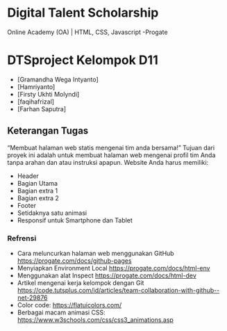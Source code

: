 Digital Talent Scholarship 
==============================================================
Online Academy (OA) | HTML, CSS, Javascript -Progate

# DTSproject Kelompok D11
* [Gramandha Wega Intyanto]
* [Hamriyanto]
* [Firsty Ukhti Molyndi]
* [faqihafrizal]
* [Farhan Saputra]

## Keterangan Tugas
“Membuat halaman web statis mengenai tim anda bersama!”
Tujuan dari proyek ini adalah untuk membuat halaman web mengenai profil tim Anda tanpa arahan dan atau instruksi apapun. Website Anda harus memiliki:
* Header
* Bagian Utama
* Bagian extra 1
* Bagian extra 2
* Footer
* Setidaknya satu animasi
* Responsif untuk Smartphone dan Tablet

### Refrensi 
* Cara meluncurkan halaman web menggunakan GitHub https://progate.com/docs/github-pages
* Menyiapkan Environment Local https://progate.com/docs/html-env
* Menggunakan alat Inspect https://progate.com/docs/html-dev
* Artikel mengenai kerja kelompok dengan Git https://code.tutsplus.com/id/articles/team-collaboration-with-github--net-29876 
* Color code: https://flatuicolors.com/ 
* Berbagai macam animasi CSS: https://www.w3schools.com/css/css3_animations.asp
